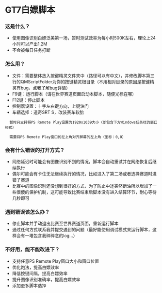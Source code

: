 # GT7白嫖脚本

### 这是什么？

- 使用图像识别白嫖泛美第一场，暂时测试效率为每小时500K左右，理论上24小时可以产出1.2M
- 不会被每日任务打断


### 怎么用？

- 文件：需要整体放入按键精灵文件夹中（路径可以有中文），并修改脚本第三行的QMScriptFolder为你的按键精灵根目录（不用相对目录的原因是按键精灵有bug，[点我了解bug详情](https://zimaoxy.com/q/post/findpic/)）
- F9键：运行脚本（请在世界赛道页面启动本脚本，随便光标在哪）
- F12键：停止脚本
- 控制器设置：十字左右键方向，上键油门
- 车辆选择：道奇SRT S，改装赛车软胎

```
  暂时只支持将PS Remote Play设置为1920x1039大小（即包含下方Windows任务栏的窗口模式）
  
  需要将PS Remote Play窗口的左上角对齐屏幕的左上角（坐标：0,0）
```


### 会有什么错误的打开方式？

- 网络延迟时可能会有图像识别不到的情况，脚本会自动重试并在网络恢复后继续执行
- 偶尔可能会有卡住无法继续执行的情况，比如进入了第二场或者选择赛道时进错了赛道
- 比赛中的图像识别还没想到很好的方式，为了防止中途突然断油所以增加了一些很傻的保护机制，这可能导致比赛结束后脚本没有进入结算环节，耐心等待几秒即可


### 遇到错误该怎么办？

- 停止脚本并手动退出比赛至世界赛道页面，重新运行脚本
- 通过任何方式联系我并提交遇到的问题（最好能使用调试模式来运行脚本，这样会有一堆包含我碎碎念的log...）


### 不好用，能不能改进下？

- 支持任意PS Remote Play窗口大小和窗口位置
- 优化跑法，提高白嫖效率
- 降低按键间隔，提高白嫖效率
- 提升图像识别准确率，提高白嫖效率
- 添加更多脚本选择
